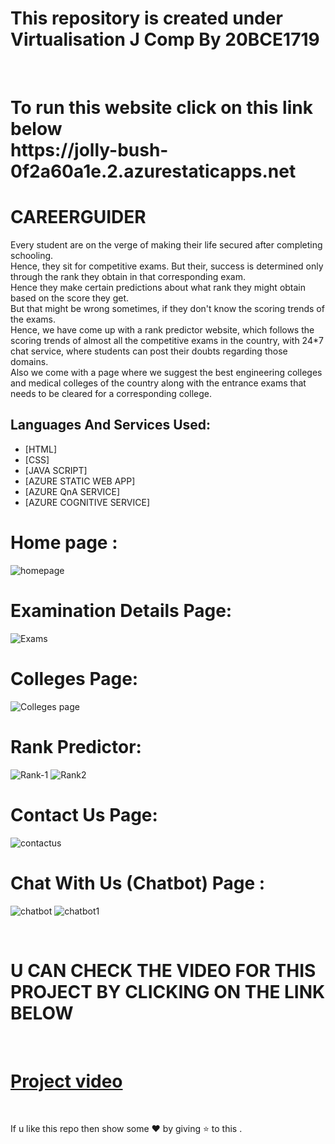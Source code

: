 # This repository is created under  Virtualisation J Comp By 20BCE1719
<br>
<h1>
To run this website  click on this link below <br>
https://jolly-bush-0f2a60a1e.2.azurestaticapps.net
</h1>

#  CAREERGUIDER
Every student are on the verge of making their life secured after completing schooling. <br> 
Hence, they sit for competitive exams. But their, success is determined only through the rank they obtain in that corresponding exam. <br>
Hence they make certain predictions about what rank they might obtain based on the score they get. <br>
But that might be wrong sometimes, if they don't know the scoring trends of the exams. <br>
Hence, we have come up with a rank predictor website, which follows the scoring trends of almost all the competitive exams in the country, with 24*7 chat service, where students can post their doubts regarding those domains. <br>
Also we come with a page where we suggest the best engineering colleges and medical colleges of the country along with the entrance exams that needs to be cleared for a corresponding college.<br>

## Languages And Services Used:

 - [HTML]
 - [CSS]
 - [JAVA SCRIPT]
 - [AZURE STATIC WEB APP]
 - [AZURE QnA SERVICE]
 - [AZURE COGNITIVE SERVICE]
# Home page : 

![homepage](https://user-images.githubusercontent.com/109910953/208711664-28d61cd4-1703-43a5-847d-8b2464586c2d.jpeg)


#  Examination Details Page:

![Exams](https://user-images.githubusercontent.com/109910953/208712524-7b511b4c-cd13-4e33-ab9a-026a6c789cb7.jpeg)


# Colleges Page: 

![Colleges page](https://user-images.githubusercontent.com/109910953/209434372-36793682-0916-469c-8b2b-1fb0e519f50b.jpeg)


#  Rank Predictor:
![Rank-1](https://user-images.githubusercontent.com/109910953/209434447-3bca28e7-e0fd-4232-a4ca-e4a5e6fbeef9.jpeg)
![Rank2](https://user-images.githubusercontent.com/109910953/209434493-edc2f02c-b112-46c7-bcca-540c3acf1225.jpeg)

#  Contact Us Page:
![contactus](https://user-images.githubusercontent.com/109910953/209434983-20c15c54-9f5d-4bb5-bb7b-497996a1a41a.jpeg)

# Chat With Us (Chatbot) Page :

![chatbot](https://user-images.githubusercontent.com/109910953/209434524-004cd7f8-fc8d-4af2-a8f7-334e0eac1307.jpeg)
![chatbot1](https://user-images.githubusercontent.com/109910953/209434850-e305bd39-6274-46ae-8a8e-b2a28498494c.jpeg)



<br>

# U CAN CHECK THE VIDEO FOR THIS PROJECT BY CLICKING ON THE LINK BELOW
<br>

# [Project video](https://www.youtube.com/watch?v=w9BSWqYvnP8)

<br>

If u like this repo  then  show some ❤️ by giving ⭐ to this  .
